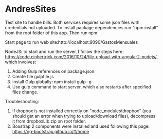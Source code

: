 # AndresSites
Test site to handle bills.
Both services requires some json files with credentials not uploaded.
To install package dependencies run "npm install" from the root folder of this app.
Then run npm 

Start page to run web site:http://localhost:9090/GastosMensuales

NodeJS: to start and run the server, I follow the steps here: https://code.ciphertrick.com/2016/10/24/file-upload-with-angular2-nodejs/, which involves:
  1. Adding Gulp references on package.json
  2. Create file gulpfile.js 
  3. Install Gulp globally: npm install gulp -g
  4. Use gulp command to start server, which also restarts after specified files change.

Troubleshooting:
1. If dropbox is not installed correctly on "node_modules\dropbox" (you should get an error when trying to upload/download files), decompress it from dropboxLib.zip on root folder.
2. Boostrap 2 components were installed and used following this page: https://ng-bootstrap.github.io/#/home
